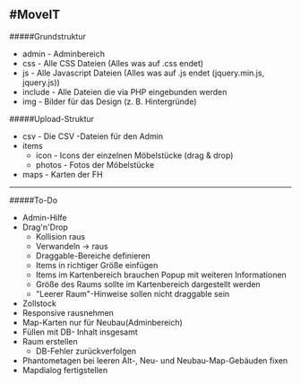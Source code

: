 #MoveIT
---
#####Grundstruktur
- admin - Adminbereich
- css - Alle CSS Dateien (Alles was auf .css endet)
- js - Alle Javascript Dateien (Alles was auf .js endet (jquery.min.js, jquery.js))
- include - Alle Dateien die via PHP eingebunden werden
- img - Bilder für das Design (z. B. Hintergründe)

#####Upload-Struktur
 - csv   - Die CSV -Dateien für den Admin
 - items
   - icon   - Icons der einzelnen Möbelstücke (drag & drop)
   - photos - Fotos der Möbelstücke
 - maps  - Karten der FH

 __________________________________________________________________________________

#####To-Do
- Admin-Hilfe
- Drag'n'Drop
    - Kollision raus
    - Verwandeln -> raus
    - Draggable-Bereiche definieren
    - Items in richtiger Größe einfügen
    - Items im Kartenbereich brauchen Popup mit weiteren Informationen
    - Größe des Raums sollte im Kartenbereich dargestellt werden
    - "Leerer Raum"-Hinweise sollen nicht draggable sein
- Zollstock
- Responsive rausnehmen
- Map-Karten nur für Neubau(Adminbereich)
- Füllen mit DB- Inhalt insgesamt
- Raum erstellen
    - DB-Fehler zurückverfolgen
- Phantometagen bei leeren Alt-, Neu- und Neubau-Map-Gebäuden fixen
- Mapdialog fertigstellen

